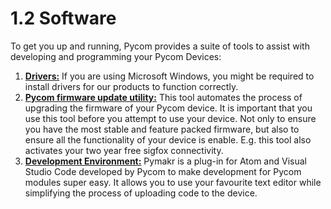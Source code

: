 # 1.2 Software

To get you up and running, Pycom provides a suite of tools to assist with developing and programming your Pycom Devices:

1. [**Drivers:**](drivers.md) If you are using Microsoft Windows, you might be required to install drivers for our products to function correctly.
2. [**Pycom firmware update utility:**](firmwaretool.md) This tool automates the process of upgrading the firmware of your Pycom device. It is important that you use this tool before you attempt to use your device. Not only to ensure you have the most stable and feature packed firmware, but also to ensure all the functionality of your device is enable. E.g. this tool also activates your two year free sigfox connectivity.
3. [**Development Environment:**](pymakr.md) Pymakr is a plug-in for Atom and Visual Studio Code developed by Pycom to make development for Pycom modules super easy. It allows you to use your favourite text editor while simplifying the process of uploading code to the device.


